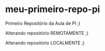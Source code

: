 # meu-primeiro-repo-pi
Primeiro Repositório da Aula de PI ;)

Alterando repositório REMOTAMENTE ;)

Alterando repositório LOCALMENTE ;)
